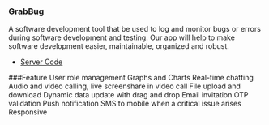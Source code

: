 ### GrabBug 
A software development tool that be used to log and monitor bugs or errors during software development and testing. Our app will help to make software development easier, maintainable, organized and robust.

- [Server Code](https://github.com/blooming-volcanoes/GrabBug-Server)


###Feature 
User role management
Graphs and Charts
Real-time chatting
Audio and video calling, live screenshare in video call
File upload and download
Dynamic data update with drag and drop
Email invitation
OTP validation
Push notification
SMS to mobile when a critical issue arises
Responsive
